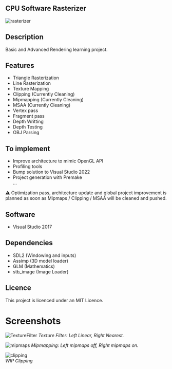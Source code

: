 ## CPU Software Rasterizer
![rasterizer](https://github.com/maxbrundev/Rasterizer/assets/32653095/0c8099a7-6bdf-48cd-a0fb-d07e6d025843)

## Description
Basic and Advanced Rendering learning project.

## Features
- Triangle Rasterization
- Line Rasterization
- Texture Mapping
- Clipping (Currently Cleaning)
- Mipmapping (Currently Cleaning)
- MSAA (Currently Cleaning)
- Vertex pass
- Fragment pass
- Depth Writting
- Depth Testing
- OBJ Parsing

## To implement
- Improve architecture to mimic OpenGL API
- Profiling tools
- Bump solution to Visual Studio 2022
- Project generation with Premake  
...

⚠️ Optimization pass, architecture update and global project improvement is planned as soon as Mipmaps / Clipping / MSAA will be cleaned and pushed.

## Software
- Visual Studio 2017

## Dependencies
- SDL2 (Windowing and inputs)
- Assimp (3D model loader)
- GLM (Mathematics)
- stb_image (Image Loader)

## Licence
This project is licenced under an MIT Licence.

# Screenshots
![TextureFilter](https://github.com/maxbrundev/Rasterizer/assets/32653095/b9a5a633-657d-4205-8575-53fdfb76b4b3)
*Texture Filter: Left Linear, Right Nearest.*

![mipmaps](https://github.com/maxbrundev/Rasterizer/assets/32653095/2aae379f-106f-4db3-85b7-4c7882392c71)
*Mipmapping: Left mipmaps off, Right mipmaps on.*

![clipping](https://github.com/maxbrundev/Rasterizer/assets/32653095/c23a9317-4718-475e-8232-5d0f201bc953)  
*WIP Clipping*
